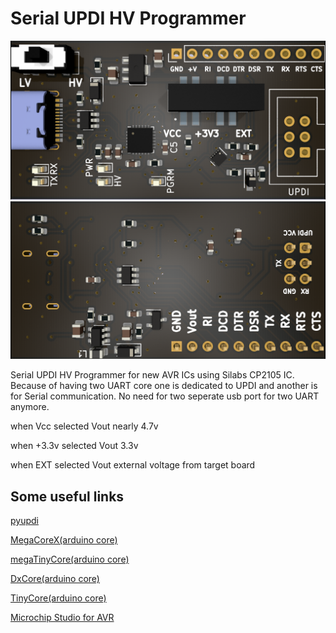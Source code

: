 # Serial UPDI HV Programmer
<img src="/front.png">
<img src="/back.png">

Serial UPDI HV Programmer for new AVR ICs using Silabs CP2105 IC. Because of having two UART core one is dedicated to UPDI and another is for Serial communication. No need for two seperate usb port for two UART anymore.

when Vcc selected Vout nearly 4.7v

when +3.3v selected Vout 3.3v

when EXT selected Vout external voltage from target board

Some useful links
--------------------

[pyupdi](https://github.com/mraardvark/pyupdi.git)

[MegaCoreX(arduino core)](https://github.com/MCUdude/MegaCoreX.git)

[megaTinyCore(arduino core)](https://github.com/SpenceKonde/megaTinyCore.git)

[DxCore(arduino core)](https://github.com/SpenceKonde/DxCore.git)

[TinyCore(arduino core)](https://github.com/xukangmin/TinyCore.git)

[Microchip Studio for AVR](https://www.microchip.com/en-us/tools-resources/develop/microchip-studio)
